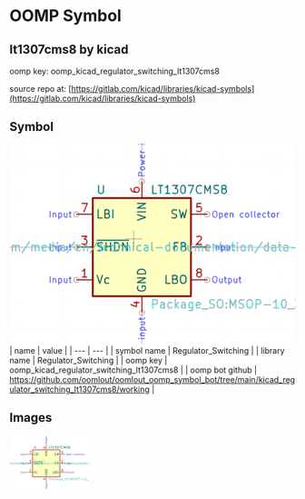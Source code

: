 # OOMP Symbol  
## lt1307cms8  by kicad  
  
oomp key: oomp_kicad_regulator_switching_lt1307cms8  
  
source repo at: [https://gitlab.com/kicad/libraries/kicad-symbols](https://gitlab.com/kicad/libraries/kicad-symbols)  
## Symbol  
  
[![working.png](working_600.png)](working.png)  
| name | value | 
| --- | --- | 
| symbol name | Regulator_Switching | 
| library name | Regulator_Switching | 
| oomp key | oomp_kicad_regulator_switching_lt1307cms8 | 
| oomp bot github | https://github.com/oomlout/oomlout_oomp_symbol_bot/tree/main/kicad_regulator_switching_lt1307cms8/working | 
## Images  
  
[![working.png](working_140.png)](working.png)  
